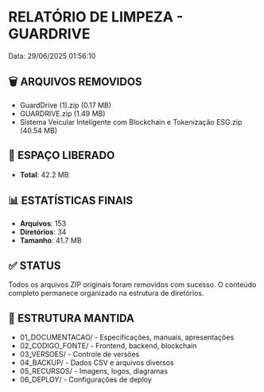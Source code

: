 ﻿# RELATÓRIO DE LIMPEZA - GUARDRIVE

Data: 29/06/2025 01:56:10

## 🗑️ ARQUIVOS REMOVIDOS

- GuardDrive (1).zip (0.17 MB)
- GUARDRIVE.zip (1.49 MB)
- Sistema Veicular Inteligente com Blockchain e Tokenização ESG.zip (40.54 MB)

## 💾 ESPAÇO LIBERADO

- **Total**: 42.2 MB

## 📊 ESTATÍSTICAS FINAIS

- **Arquivos**: 153
- **Diretórios**: 34
- **Tamanho**: 41.7 MB

## ✅ STATUS

Todos os arquivos ZIP originais foram removidos com sucesso.
O conteúdo completo permanece organizado na estrutura de diretórios.

## 📁 ESTRUTURA MANTIDA

- 01_DOCUMENTACAO/ - Especificações, manuais, apresentações
- 02_CODIGO_FONTE/ - Frontend, backend, blockchain
- 03_VERSOES/ - Controle de versões
- 04_BACKUP/ - Dados CSV e arquivos diversos
- 05_RECURSOS/ - Imagens, logos, diagramas
- 06_DEPLOY/ - Configurações de deploy
